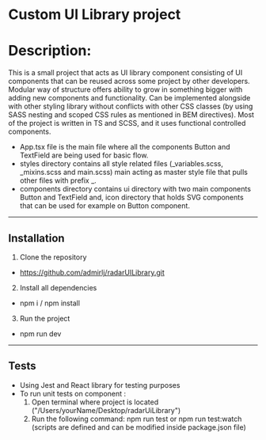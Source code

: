 # Custom UI Library project

# Description:
This is a small project that acts as UI library component consisting of UI components that can be reused across some project by other developers. Modular way of structure offers ability to grow in something bigger with adding new components and functionality. Can be implemented alongside with other styling library without conflicts with other CSS classes (by using SASS nesting and scoped CSS rules as mentioned in BEM directives).
Most of the project is written in TS and SCSS, and it uses functional controlled components.

- App.tsx file is the main file where all the components Button and TextField are being used for basic flow.
- styles directory contains all style related files (_variables.scss, _mixins.scss and main.scss) main acting as master style file that pulls other files with prefix _.
- components directory contains ui directory with two main components Button and TextField and, icon directory that holds SVG components that can be used for example on Button component.

---

## Installation
1. Clone the repository
- https://github.com/admirlj/radarUILibrary.git
2. Install all dependencies
- npm i / npm install
3. Run the project
- npm run dev

---

## Tests
- Using Jest and React library for testing purposes
- To run unit tests on component :
  1. Open terminal where project is located ("/Users/yourName/Desktop/radarUiLibrary")
  2. Run the following command: npm run test or npm run test:watch (scripts are defined and can be modified inside package.json file)
